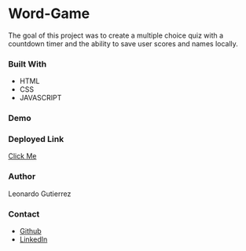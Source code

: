 # Word-Game
The goal of this project was to create a multiple choice quiz with a countdown timer and the ability to save user scores and names locally.

### Built With 

* HTML
* CSS
* JAVASCRIPT

### Demo

### Deployed Link

[Click Me](https://leog888.github.io/Word-Game/)

### Author

Leonardo Gutierrez

### Contact

* [Github](https://github.com/Leog888)
* [LinkedIn](https://www.linkedin.com/in/leonardo-gutierrez-aa5383176/)
